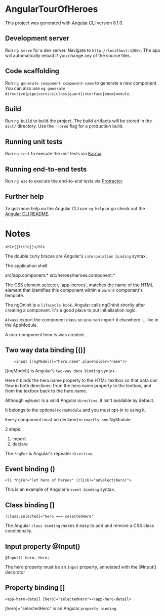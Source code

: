 # AngularTourOfHeroes

This project was generated with [Angular CLI](https://github.com/angular/angular-cli) version 8.1.0.

## Development server

Run `ng serve` for a dev server. Navigate to `http://localhost:4200/`. The app will automatically reload if you change any of the source files.

## Code scaffolding

Run `ng generate component component-name` to generate a new component. You can also use `ng generate directive|pipe|service|class|guard|interface|enum|module`.

## Build

Run `ng build` to build the project. The build artifacts will be stored in the `dist/` directory. Use the `--prod` flag for a production build.

## Running unit tests

Run `ng test` to execute the unit tests via [Karma](https://karma-runner.github.io).

## Running end-to-end tests

Run `ng e2e` to execute the end-to-end tests via [Protractor](http://www.protractortest.org/).

## Further help

To get more help on the Angular CLI use `ng help` or go check out the [Angular CLI README](https://github.com/angular/angular-cli/blob/master/README.md).

# Notes

```
<h1>{{title}}</h1>
```

The double curly braces are Angular's `interpolation binding` syntax.

The application shell

src/app.component.*
src/heroes/heroes.component.*

The CSS element selector, 'app-heroes', matches the name of the HTML element that identifies this component within a `parent` component's template.

The ngOnInit is a `lifecycle hook`. Angular calls ngOnInit shortly after creating a component. It's a good place to put initialization logic.

`Always` export the component class so you can import it elsewhere ... like in the AppModule.

A non-component heor.ts was created.

## Two way data binding [()]

```
    <input [(ngModel)]="hero.name" placeholder="name"/>
```

[(ngModel)] is Angular's `two-way data binding` syntax.

Here it binds the hero.name property to the HTML textbox so that data can flow in both directions: from the hero.name property to the textbox, and from the textbox back to the hero.name.

Although `ngModel` is a valid Angular `directive`, it isn't available by default.

It belongs to the optional `FormsModule` and you must opt-in to using it.

Every component must be declared in `exactly one` NgModule.

2 steps:
1. import
2. declare

The `*ngFor` is Angular's repeater `directive`.

## Event binding ()

```
<li *ngFor="let hero of heroes" (click)="onSelect(hero)">
```

This is an example of Angular's `event binding` syntax.

## Class binding []

```
[class.selected]="hero === selectedHero"
```

The Angular `class binding` makes it easy to add and remove a CSS class conditionally.

## Input property @Input()

```
@Input() hero: Hero;
```

The hero property must be an `Input` property, annotated with the @Input() decorator

## Property binding []

```
<app-hero-detail [hero]="selectedHero"></app-hero-detail>
```

[hero]="selectedHero" is an Angular `property binding`.

